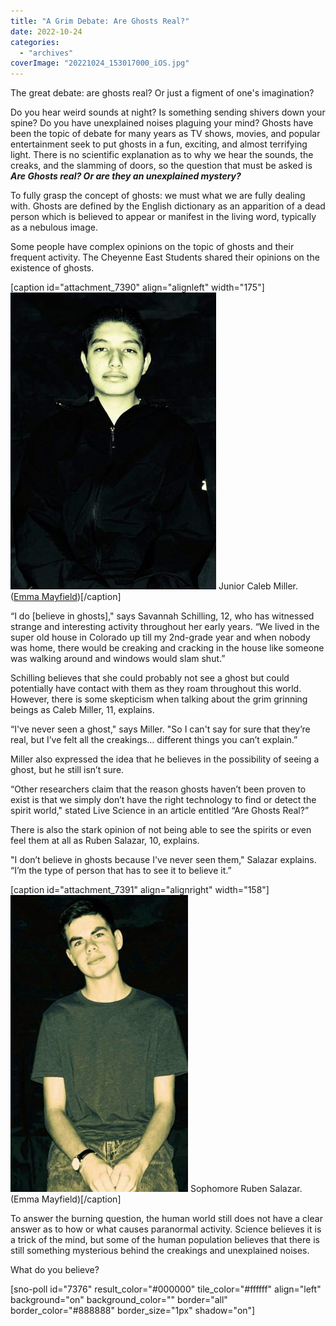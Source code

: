```yaml
---
title: "A Grim Debate: Are Ghosts Real?"
date: 2022-10-24
categories: 
  - "archives"
coverImage: "20221024_153017000_iOS.jpg"
---
```


The great debate: are ghosts real? Or just a figment of one's imagination? 

Do you hear weird sounds at night? Is something sending shivers down your spine? Do you have unexplained noises plaguing your mind? Ghosts have been the topic of debate for many years as TV shows, movies, and popular entertainment seek to put ghosts in a fun, exciting, and almost terrifying light. There is no scientific explanation as to why we hear the sounds, the creaks, and the slamming of doors, so the question that must be asked is **_Are Ghosts real? Or are they an unexplained mystery?_**   

To fully grasp the concept of ghosts: we must what we are fully dealing with. Ghosts are defined by the English dictionary as an apparition of a dead person which is believed to appear or manifest in the living word, typically as a nebulous image.

Some people have complex opinions on the topic of ghosts and their frequent activity. The Cheyenne East Students shared their opinions on the existence of ghosts.

\[caption id="attachment\_7390" align="alignleft" width="175"\]![](images/20221024_153041000_iOS-329x475.jpg) Junior Caleb Miller. ([Emma Mayfield](https://ehsthunderbolt.com/staff_profile/emma-mayfield/))\[/caption\]

“I do \[believe in ghosts\]," says Savannah Schilling, 12, who has witnessed strange and interesting activity throughout her early years. “We lived in the super old house in Colorado up till my 2nd-grade year and when nobody was home, there would be creaking and cracking in the house like someone was walking around and windows would slam shut.”

Schilling believes that she could probably not see a ghost but could potentially have contact with them as they roam throughout this world.  However, there is some skepticism when talking about the grim grinning beings as Caleb Miller, 11, explains.

“I've never seen a ghost," says Miller. "So I can't say for sure that they’re real, but I’ve felt all the creakings… different things you can’t explain.”

Miller also expressed the idea that he believes in the possibility of seeing a ghost, but he still isn’t sure.

“Other researchers claim that the reason ghosts haven’t been proven to exist is that we simply don’t have the right technology to find or detect the spirit world," stated Live Science in an article entitled “Are Ghosts Real?”

There is also the stark opinion of not being able to see the spirits or even feel them at all as Ruben Salazar, 10, explains.

"I don’t believe in ghosts because I've never seen them," Salazar explains. “I’m the type of person that has to see it to believe it.”

\[caption id="attachment\_7391" align="alignright" width="158"\]![](images/20221024_153108000_iOS-284x475.jpg) Sophomore Ruben Salazar. (Emma Mayfield)\[/caption\]

To answer the burning question, the human world still does not have a clear answer as to how or what causes paranormal activity. Science believes it is a trick of the mind, but some of the human population believes that there is still something mysterious behind the creakings and unexplained noises.

What do you believe?

\[sno-poll id="7376" result\_color="#000000" tile\_color="#ffffff" align="left" background="on" background\_color="" border="all" border\_color="#888888" border\_size="1px" shadow="on"\]
